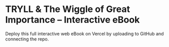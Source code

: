 # TRYLL & The Wiggle of Great Importance – Interactive eBook

Deploy this full interactive web eBook on Vercel by uploading to GitHub and connecting the repo.
